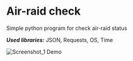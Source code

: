 # Air-raid check
 Simple python program for check air-raid status
 
 ***Used libraries:***
  JSON,
  Requests,
  OS,
  Time
 
![Screenshot_1](https://user-images.githubusercontent.com/39905530/202027155-b472910b-0813-4646-b6cd-ebe6c68f6d89.png)
Demo
